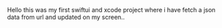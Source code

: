 Hello this was my first swiftui and xcode project where i have fetch a json data from url and updated on my screen..
